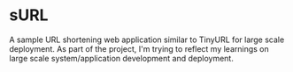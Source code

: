 # sURL
A sample URL shortening web application similar to TinyURL for large scale deployment.
As part of the project, I'm trying to reflect my learnings on large scale system/application development and deployment.
